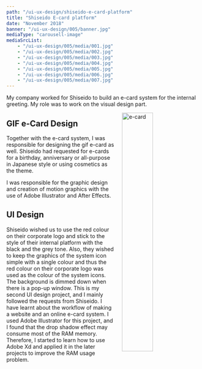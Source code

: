 ```yaml
---
path: "/ui-ux-design/shiseido-e-card-platform"
title: "Shiseido E-card platform"
date: "November 2018"
banner: "/ui-ux-design/005/banner.jpg"
mediaType: "carousell-image"
mediaSrcList:
    - "/ui-ux-design/005/media/001.jpg"
    - "/ui-ux-design/005/media/002.jpg"
    - "/ui-ux-design/005/media/003.jpg"
    - "/ui-ux-design/005/media/004.jpg"
    - "/ui-ux-design/005/media/005.jpg"
    - "/ui-ux-design/005/media/006.jpg"
    - "/ui-ux-design/005/media/007.jpg"
---
```


My company worked for Shiseido to build an e-card system for the internal greeting. My role was to work on the visual design part.


<img style="margin-left: 20px; float: right;"  src="/ui-ux-design/005/media/ecard.gif" alt="e-card" width="40%">

## GIF e-Card Design

Together with the e-card system, I was responsible for designing the gif e-card as well. Shiseido had requested for e-cards for a birthday, anniversary or all-purpose in Japanese style or using cosmetics as the theme.

I was responsible for the graphic design and creation of motion graphics with the use of Adobe Illustrator and After Effects.

## UI Design

Shiseido wished us to use the red colour on their corporate logo and stick to the style of their internal platform with the black and the grey tone. Also, they wished to keep the graphics of the system icon simple with a single colour and thus the red colour on their corporate logo was used as the colour of the system icons. The background is dimmed down when there is a pop-up window. This is my second UI design project, and I mainly followed the requests from Shiseido. I have learnt about the workflow of making a website and an online e-card system. I used Adobe Illustrator for this project, and I found that the drop shadow effect may consume most of the RAM memory. Therefore, I started to learn how to use Adobe Xd and applied it in the later projects to improve the RAM usage problem.
